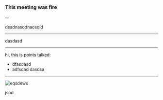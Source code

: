 ### This meeting was fire

--

dsadnasodnaosoid

----------

dasdasd

------

hi, this is points talked:

 - dfasdasd
 - adfsdad
 dasdsa
-------

![eqsdews](/ClassManager-microsite//highlevelarq.png)

jsod

